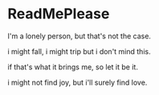 # ReadMePlease

I'm a lonely person, but that's not the case.

i might fall, i might trip but i don't mind this.

if that's what it brings me, so let it be it.

i might not find joy, but i'll surely find love.
